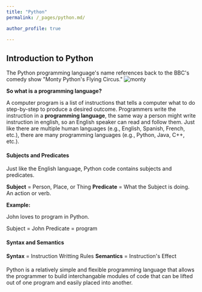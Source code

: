 ```yaml
---
title: "Python"
permalink: /_pages/python.md/

author_profile: true

---
```


## Introduction to Python

The Python programming language's name references back to the BBC's comedy show "Monty Python's Flying Circus."
![monty](https://user-images.githubusercontent.com/60493854/76994400-8b3fea80-690b-11ea-9210-bd9f12c9f6d5.jpg)

__So what is a programming language?__

A computer program is a list of instructions that tells a computer what to do step-by-step to produce a desired outcome. Programmers write the instruction in a __programming language__, the same way a person might write instruction in english, so an English speaker can read and follow them. Just like there are multiple human languages (e.g., English, Spanish, French, etc.), there are many programming languages (e.g., Python, Java, C++, etc.).

#### Subjects and Predicates
Just like the English language, Python code contains subjects and predicates.

__Subject__ = Person, Place, or Thing
__Predicate__ = What the Subject is doing. An action or verb.

__Example:__

John loves to program in Python.

Subject = John
Predicate = program

#### Syntax and Semantics

__Syntax__ = Instruction Writting Rules
__Semantics__ = Instruction's Effect

#### 
Python is a relatively simple and flexible programming language that allows the programmer to build interchangable modules of code that can be lifted out of one program and easily placed into another.

